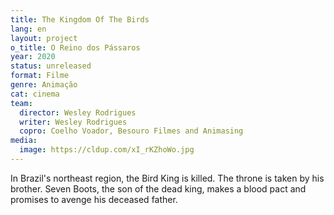```yaml
---
title: The Kingdom Of The Birds
lang: en
layout: project
o_title: O Reino dos Pássaros
year: 2020
status: unreleased
format: Filme
genre: Animação
cat: cinema
team:
  director: Wesley Rodrigues
  writer: Wesley Rodrigues
  copro: Coelho Voador, Besouro Filmes and Animasing
media:
  image: https://cldup.com/xI_rKZhoWo.jpg
---
```


In Brazil's northeast region, the Bird King is killed. The throne is taken by his brother. Seven Boots, the son of the dead king, makes a blood pact and promises to avenge his deceased father.
